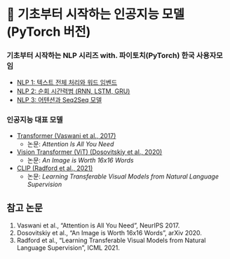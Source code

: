 # 🧠 기초부터 시작하는 인공지능 모델 (PyTorch 버전)

### 기초부터 시작하는 NLP 시리즈 with. 파이토치(PyTorch) 한국 사용자모임

- [NLP 1: 텍스트 전체 처리와 워드 임벤드](https://johyeongseob.tistory.com/49)  
- [NLP 2: 순회 시간력범 (RNN, LSTM, GRU)](https://johyeongseob.tistory.com/50)  
- [NLP 3: 어텐션과 Seq2Seq 모델](https://johyeongseob.tistory.com/51)  

### 인공지능 대표 모델

- [Transformer (Vaswani et al., 2017)](https://johyeongseob.tistory.com/53)  
  - 논문: *Attention Is All You Need*  
- [Vision Transformer (ViT) (Dosovitskiy et al., 2020)](https://johyeongseob.tistory.com/71)  
  - 논문: *An Image is Worth 16x16 Words*  
- [CLIP (Radford et al., 2021)](https://johyeongseob.tistory.com/72)  
  - 논문: *Learning Transferable Visual Models from Natural Language Supervision*  

## 참고 논문

1. Vaswani et al., “Attention is All You Need”, NeurIPS 2017.  
2. Dosovitskiy et al., “An Image is Worth 16x16 Words”, arXiv 2020.  
3. Radford et al., “Learning Transferable Visual Models from Natural Language Supervision”, ICML 2021.

